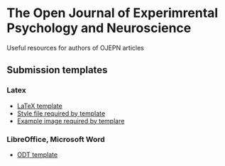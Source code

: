 # The Open Journal of Experimrental Psychology and Neuroscience

Useful resources for authors of OJEPN articles

## Submission templates

### Latex

- [LaTeX template](latex/template.tex)
- [Style file required by template](latex/hevea.sty)
- [Example image required by templare](latex/dut11.pdf)

### LibreOffice, Microsoft Word

- [ODT template](libreoffice/template.odt)

